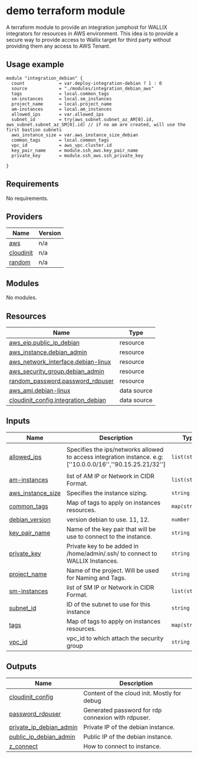 <!-- markdownlint-disable MD033 -->
# demo terraform module

A terraform module to provide an integration jumphost for WALLIX integrators for resources in AWS environment.
This idea is to provide a secure way to provide access to Wallix target for third party without providing them any access to AWS Tenant.

## Usage example

```hcl
module "integration_debian" {
  count             = var.deploy-integration-debian ? 1 : 0
  source            = "./modules/integration_debian_aws"
  tags              = local.common_tags
  sm-instances      = local.sm_instances
  project_name      = local.project_name
  am-instances      = local.am_instances
  allowed_ips       = var.allowed_ips
  subnet_id         = try(aws_subnet.subnet_az_AM[0].id, aws_subnet.subnet_az_SM[0].id) // if no am are created, will use the first bastion subnets
  aws_instance_size = var.aws_instance_size_debian
  common_tags       = local.common_tags
  vpc_id            = aws_vpc.cluster.id
  key_pair_name     = module.ssh_aws.key_pair_name
  private_key       = module.ssh_aws.ssh_private_key

}
```
<!-- BEGIN_TF_DOCS -->
## Requirements

No requirements.

## Providers

| Name | Version |
|------|---------|
| <a name="provider_aws"></a> [aws](#provider\_aws) | n/a |
| <a name="provider_cloudinit"></a> [cloudinit](#provider\_cloudinit) | n/a |
| <a name="provider_random"></a> [random](#provider\_random) | n/a |

## Modules

No modules.

## Resources

| Name | Type |
|------|------|
| [aws_eip.public_ip_debian](https://registry.terraform.io/providers/hashicorp/aws/latest/docs/resources/eip) | resource |
| [aws_instance.debian_admin](https://registry.terraform.io/providers/hashicorp/aws/latest/docs/resources/instance) | resource |
| [aws_network_interface.debian-linux](https://registry.terraform.io/providers/hashicorp/aws/latest/docs/resources/network_interface) | resource |
| [aws_security_group.debian_admin](https://registry.terraform.io/providers/hashicorp/aws/latest/docs/resources/security_group) | resource |
| [random_password.password_rdpuser](https://registry.terraform.io/providers/hashicorp/random/latest/docs/resources/password) | resource |
| [aws_ami.debian-linux](https://registry.terraform.io/providers/hashicorp/aws/latest/docs/data-sources/ami) | data source |
| [cloudinit_config.integration_debian](https://registry.terraform.io/providers/hashicorp/cloudinit/latest/docs/data-sources/config) | data source |

## Inputs

| Name | Description | Type | Default | Required |
|------|-------------|------|---------|:--------:|
| <a name="input_allowed_ips"></a> [allowed\_ips](#input\_allowed\_ips) | Specifies the ips/networks allowed to access integration instance. e.g: [''10.0.0.0/16'',''90.15.25.21/32''] | `list(string)` | <pre>[<br/>  "127.0.0.1/32"<br/>]</pre> | no |
| <a name="input_am-instances"></a> [am-instances](#input\_am-instances) | list of AM IP or Network in CIDR Format. | `list(string)` | n/a | yes |
| <a name="input_aws_instance_size"></a> [aws\_instance\_size](#input\_aws\_instance\_size) | Specifies the instance sizing. | `string` | `"t3.medium"` | no |
| <a name="input_common_tags"></a> [common\_tags](#input\_common\_tags) | Map of tags to apply on instances resources. | `map(string)` | `{}` | no |
| <a name="input_debian_version"></a> [debian\_version](#input\_debian\_version) | version debian to use. 11, 12. | `number` | `12` | no |
| <a name="input_key_pair_name"></a> [key\_pair\_name](#input\_key\_pair\_name) | Name of the key pair that will be use to connect to the instance. | `string` | n/a | yes |
| <a name="input_private_key"></a> [private\_key](#input\_private\_key) | Private key to be added in /home/admin/.ssh/ to connect to WALLIX Instances. | `string` | n/a | yes |
| <a name="input_project_name"></a> [project\_name](#input\_project\_name) | Name of the project. Will be used for Naming and Tags. | `string` | n/a | yes |
| <a name="input_sm-instances"></a> [sm-instances](#input\_sm-instances) | list of SM IP or Network in CIDR Format. | `list(string)` | n/a | yes |
| <a name="input_subnet_id"></a> [subnet\_id](#input\_subnet\_id) | ID of the subnet to use for this instance | `string` | n/a | yes |
| <a name="input_tags"></a> [tags](#input\_tags) | Map of tags to apply on instances resources. | `map(string)` | `{}` | no |
| <a name="input_vpc_id"></a> [vpc\_id](#input\_vpc\_id) | vpc\_id to which attach the security group | `string` | n/a | yes |

## Outputs

| Name | Description |
|------|-------------|
| <a name="output_cloudinit_config"></a> [cloudinit\_config](#output\_cloudinit\_config) | Content of the cloud init. Mostly for debug |
| <a name="output_password_rdpuser"></a> [password\_rdpuser](#output\_password\_rdpuser) | Generated password for rdp connexion with rdpuser. |
| <a name="output_private_ip_debian_admin"></a> [private\_ip\_debian\_admin](#output\_private\_ip\_debian\_admin) | Private IP of the debian instance. |
| <a name="output_public_ip_debian_admin"></a> [public\_ip\_debian\_admin](#output\_public\_ip\_debian\_admin) | Public IP of the debian instance. |
| <a name="output_z_connect"></a> [z\_connect](#output\_z\_connect) | How to connect to instance. |
<!-- END_TF_DOCS -->